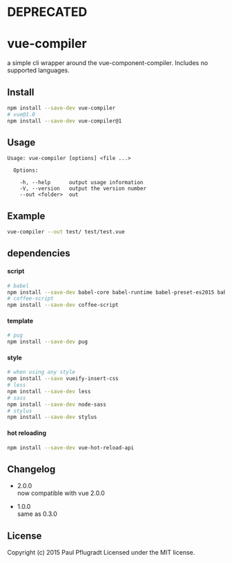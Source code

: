 # DEPRECATED
# vue-compiler

a simple cli wrapper around the vue-component-compiler.
Includes no supported languages.

## Install
```sh
npm install --save-dev vue-compiler
# vue@1.0
npm install --save-dev vue-compiler@1
```

## Usage

```
Usage: vue-compiler [options] <file ...>

  Options:

    -h, --help      output usage information
    -V, --version   output the version number
    --out <folder>  out

```

## Example

```sh
vue-compiler --out test/ test/test.vue
```

## dependencies
#### script
```sh
# babel
npm install --save-dev babel-core babel-runtime babel-preset-es2015 babel-plugin-transform-runtime
# coffee-script
npm install --save-dev coffee-script
```

#### template
```sh
# pug
npm install --save-dev pug
```

#### style
```sh
# when using any style
npm install --save vueify-insert-css
# less
npm install --save-dev less
# sass
npm install --save-dev node-sass
# stylus
npm install --save-dev stylus
```

#### hot reloading

```sh
npm install --save-dev vue-hot-reload-api
```


## Changelog
- 2.0.0  
now compatible with vue 2.0.0  

- 1.0.0  
same as 0.3.0  

## License
Copyright (c) 2015 Paul Pflugradt
Licensed under the MIT license.
